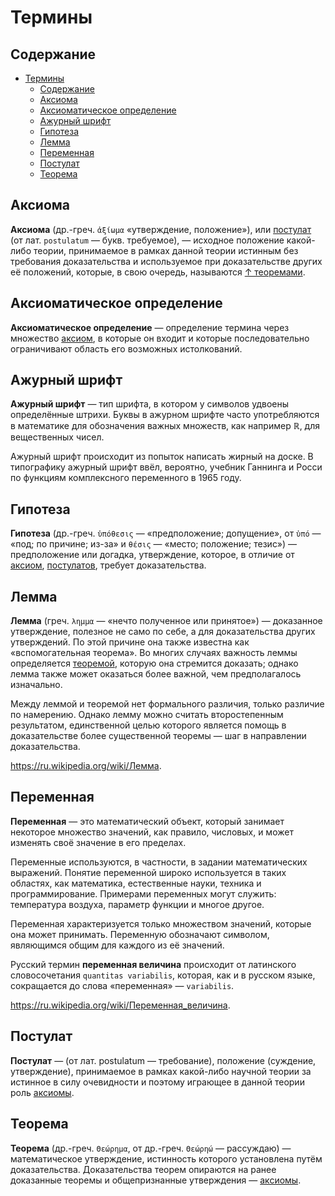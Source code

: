 # Термины

## Содержание

- [Термины](#термины)
  - [Содержание](#содержание)
  - [Аксиома](#аксиома)
  - [Аксиоматическое определение](#аксиоматическое-определение)
  - [Ажурный шрифт](#ажурный-шрифт)
  - [Гипотеза](#гипотеза)
  - [Лемма](#лемма)
  - [Переменная](#переменная)
  - [Постулат](#постулат)
  - [Теорема](#теорема)

## Аксиома

**Аксиома** (др.-греч. `ἀξίωμα` «утверждение, положение»), или [постулат](#постулат) (от лат. `postulatum` — букв. требуемое), — исходное положение какой-либо теории, принимаемое в рамках данной теории истинным без требования доказательства и используемое при доказательстве других её положений, которые, в свою очередь, называются [↑ теоремами](#теорема).

## Аксиоматическое определение

**Аксиоматическое определение** — определение термина через множество [аксиом](#аксиома), в которые он входит и которые последовательно ограничивают область его возможных истолкований.

## Ажурный шрифт

**Ажурный шрифт** — тип шрифта, в котором у символов удвоены определённые штрихи. Буквы в ажурном шрифте часто употребляются в математике для обозначения важных множеств, как например $\mathbb{R}$, для вещественных чисел.

Ажурный шрифт происходит из попыток написать жирный на доске. В типографику ажурный шрифт ввёл, вероятно, учебник Ганнинга и Росси по функциям комплексного переменного в 1965 году.

## Гипотеза

**Гипотеза** (др.-греч. `ὑπόθεσις` — «предположение; допущение», от `ὑπό` — «под; по причине; из-за» и `θέσις` — «место; положение; тезис») — предположение или догадка, утверждение, которое, в отличие от [аксиом](#аксиома), [постулатов](#постулат), требует доказательства.

## Лемма

**Лемма** (греч. `λημμα` — «нечто полученное или принятое») — доказанное утверждение, полезное не само по себе, а для доказательства других утверждений. По этой причине она также известна как «вспомогательная теорема». Во многих случаях важность леммы определяется [теоремой](#теорема), которую она стремится доказать; однако лемма также может оказаться более важной, чем предполагалось изначально.

Между леммой и теоремой нет формального различия, только различие по намерению. Однако лемму можно считать второстепенным результатом, единственной целью которого является помощь в доказательстве более существенной теоремы — шаг в направлении доказательства.

<https://ru.wikipedia.org/wiki/Лемма>.

## Переменная

**Переменная** — это математический объект, который занимает некоторое множество значений, как правило, числовых, и может изменять своё значение в его пределах.

Переменные используются, в частности, в задании математических выражений. Понятие переменной широко используется в таких областях, как математика, естественные науки, техника и программирование. Примерами переменных могут служить: температура воздуха, параметр функции и многое другое.

Переменная характеризуется только множеством значений, которые она может принимать. Переменную обозначают символом, являющимся общим для каждого из её значений.

Русский термин **переменная величина** происходит от латинского словосочетания `quantitas variabilis`, которая, как и в русском языке, сокращается до слова «переменная» — `variabilis`.

<https://ru.wikipedia.org/wiki/Переменная_величина>.

## Постулат

**Постулат** — (от лат. postulatum — требование), положение (суждение, утверждение), принимаемое в рамках какой-либо научной теории за истинное в силу очевидности и поэтому играющее в данной теории роль [аксиомы](#аксиома).

## Теорема

**Теорема** (др.-греч. `Θεώρημα`, от др.-греч. `Θεώρηώ` — рассуждаю) — математическое утверждение, истинность которого установлена путём доказательства. Доказательства теорем опираются на ранее доказанные теоремы и общепризнанные утверждения — [аксиомы](#аксиома).
